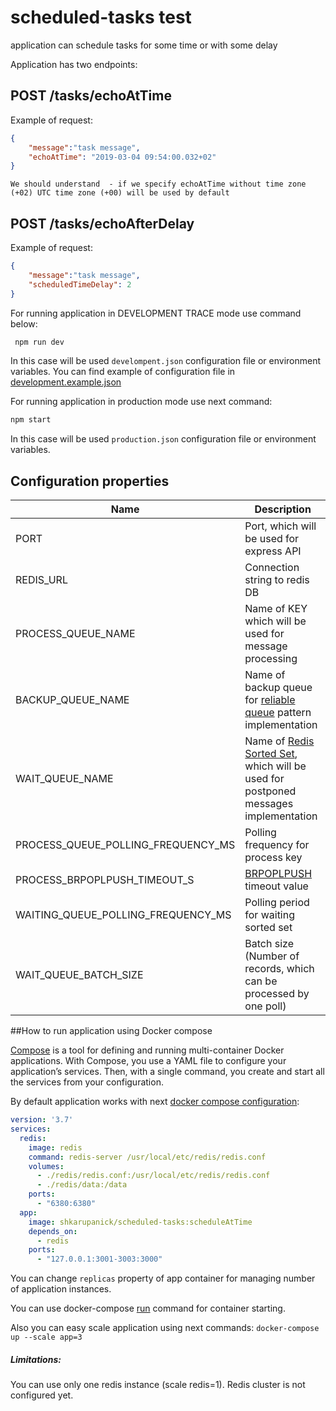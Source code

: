 # scheduled-tasks test
application can schedule tasks for some time or with some delay

Application has two endpoints:

## POST /tasks/echoAtTime
Example of request:
```json
{
	"message":"task message",
	"echoAtTime": "2019-03-04 09:54:00.032+02"
}
```

`We should understand  - if we specify echoAtTime without time zone (+02) UTC time zone (+00) will be used by default`

## POST /tasks/echoAfterDelay
Example of request:
```json
{
	"message":"task message",
	"scheduledTimeDelay": 2
}
```

For running application in DEVELOPMENT TRACE mode use command below:

```bash
 npm run dev
 ```
 In this case will be used `develompent.json` configuration file or environment variables.
 You can find example of configuration file in [development.example.json](./config/development.example.json)
 
 For running application in production mode use next command:
 ```bash
npm start
```
 In this case will be used `production.json` configuration file or environment variables.

## Configuration properties

|Name|Description|
|----|-----------|
|PORT|Port, which will be used for express API|
|REDIS_URL|Connection string to redis DB|
|PROCESS_QUEUE_NAME|Name of KEY which will be used for message processing|
|BACKUP_QUEUE_NAME|Name of backup queue for [reliable queue](https://redis.io/commands/rpoplpush) pattern implementation|
|WAIT_QUEUE_NAME|Name of [Redis Sorted Set](https://redis.io/topics/data-types-intro), which will be used for postponed messages implementation|
|PROCESS_QUEUE_POLLING_FREQUENCY_MS| Polling frequency for process key|
|PROCESS_BRPOPLPUSH_TIMEOUT_S| [BRPOPLPUSH](https://redis.io/commands/rpoplpush) timeout value|
|WAITING_QUEUE_POLLING_FREQUENCY_MS| Polling period for waiting sorted set|
|WAIT_QUEUE_BATCH_SIZE| Batch size (Number of records, which can be processed by one poll)|


##How to run application using Docker compose

[Compose](https://docs.docker.com/compose/overview/) is a tool for defining and running multi-container Docker applications. 
With Compose, you use a YAML file to configure your application’s services. 
Then, with a single command, you create and start all the services from your configuration. 

By default application works with next [docker compose configuration](./docker-compose.yml): 
```yaml
version: '3.7'
services:
  redis:
    image: redis
    command: redis-server /usr/local/etc/redis/redis.conf
    volumes:
      - ./redis/redis.conf:/usr/local/etc/redis/redis.conf
      - ./redis/data:/data
    ports:
      - "6380:6380"
  app:
    image: shkarupanick/scheduled-tasks:scheduleAtTime
    depends_on:
      - redis
    ports:
      - "127.0.0.1:3001-3003:3000"
```

You can change `replicas` property of app container for managing number of application instances.

You can use docker-compose [run](https://docs.docker.com/compose/reference/run/) command for container starting.


Also you can easy scale application using next commands:
`docker-compose up --scale app=3`

##### Limitations:
You can use only one redis instance (scale redis=1). Redis cluster is not configured yet.


